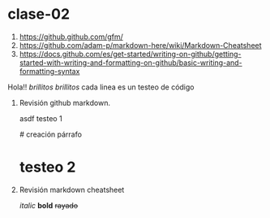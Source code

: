 # clase-02

1. <https://github.github.com/gfm/>
2. <https://github.com/adam-p/markdown-here/wiki/Markdown-Cheatsheet>
3. <https://docs.github.com/es/get-started/writing-on-github/getting-started-with-writing-and-formatting-on-github/basic-writing-and-formatting-syntax>

Hola!! *brillitos* *brillitos* cada linea es un testeo de código
1. Revisión github markdown.
   <p>asdf testeo 1</p> # creación párrafo
   <h1>testeo 2</h1>
2. Revisión markdown cheatsheet <p></p>
*italic*
**bold**
~~rayado~~
